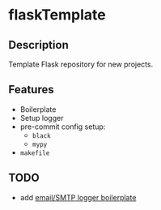 # flaskTemplate
## Description
Template Flask repository for new projects.
## Features
- Boilerplate
- Setup logger
- pre-commit config setup:
  - `black`
  - `mypy`
- `makefile`
## TODO
- add [email/SMTP logger boilerplate](https://flask.palletsprojects.com/en/1.1.x/logging/#email-errors-to-admins)
